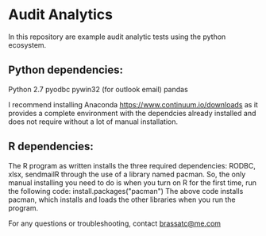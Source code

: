 # Audit Analytics

In this repository are example audit analytic tests using the python ecosystem. 

## Python dependencies: 

Python 2.7
pyodbc
pywin32 (for outlook email)
pandas

I recommend installing Anaconda https://www.continuum.io/downloads as it provides a complete environment with the dependcies already installed and does not require without a lot of manual installation.

## R dependencies:

The R program as written installs the three required dependencies: RODBC, xlsx, sendmailR through the use of a library named pacman. So, the only manual installing you need to do is when you turn on R for the first time, run the following code:
install.packages("pacman")
The above code installs pacman, which installs and loads the other libraries when you run the program. 

For any questions or troubleshooting, contact brassatc@me.com


